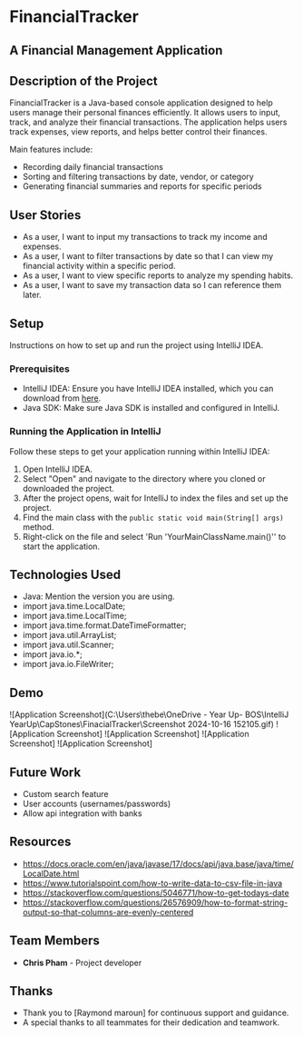 # FinancialTracker
## A Financial Management Application

## Description of the Project

FinancialTracker is a Java-based console application designed to help users manage their personal finances efficiently. 
It allows users to input, track, and analyze their financial transactions. 
The application helps users track expenses, view reports, and helps better control their finances.

Main features include:

- Recording daily financial transactions
- Sorting and filtering transactions by date, vendor, or category
- Generating financial summaries and reports for specific periods

## User Stories

- As a user, I want to input my transactions to track my income and expenses.
- As a user, I want to filter transactions by date so that I can view my financial activity within a specific period.
- As a user, I want to view specific reports to analyze my spending habits.
- As a user, I want to save my transaction data so I can reference them later.

## Setup

Instructions on how to set up and run the project using IntelliJ IDEA.

### Prerequisites

- IntelliJ IDEA: Ensure you have IntelliJ IDEA installed, which you can download from [here](https://www.jetbrains.com/idea/download/).
- Java SDK: Make sure Java SDK is installed and configured in IntelliJ.

### Running the Application in IntelliJ

Follow these steps to get your application running within IntelliJ IDEA:

1. Open IntelliJ IDEA.
2. Select "Open" and navigate to the directory where you cloned or downloaded the project.
3. After the project opens, wait for IntelliJ to index the files and set up the project.
4. Find the main class with the `public static void main(String[] args)` method.
5. Right-click on the file and select 'Run 'YourMainClassName.main()'' to start the application.

## Technologies Used

- Java: Mention the version you are using.
- import java.time.LocalDate;
- import java.time.LocalTime;
- import java.time.format.DateTimeFormatter;
- import java.util.ArrayList;
- import java.util.Scanner;
- import java.io.*;
- import java.io.FileWriter;

## Demo

![Application Screenshot](C:\Users\thebe\OneDrive - Year Up- BOS\IntelliJ YearUp\CapStones\FinacialTracker\Screenshot
2024-10-16 152105.gif)
![Application Screenshot]
![Application Screenshot]
![Application Screenshot]
![Application Screenshot]

## Future Work

- Custom search feature
- User accounts (usernames/passwords)
- Allow api integration with banks

## Resources

- https://docs.oracle.com/en/java/javase/17/docs/api/java.base/java/time/LocalDate.html
- https://www.tutorialspoint.com/how-to-write-data-to-csv-file-in-java
- https://stackoverflow.com/questions/5046771/how-to-get-todays-date
- https://stackoverflow.com/questions/26576909/how-to-format-string-output-so-that-columns-are-evenly-centered

## Team Members

- **Chris Pham** - Project developer

## Thanks

- Thank you to [Raymond maroun] for continuous support and guidance.
- A special thanks to all teammates for their dedication and teamwork.